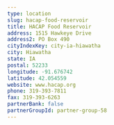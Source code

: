 ```yaml
---
type: location
slug: hacap-food-reservoir
title: HACAP Food Reservoir
address: 1515 Hawkeye Drive
address2: PO Box 490
cityIndexKey: city-ia-hiawatha
city: Hiawatha
state: IA
postal: 52233
longitude: -91.676742
latitude: 42.054559
website: www.hacap.org
phone: 319-393-7811
fax: 319-393-6263
partnerBank: false
partnerGroupId: partner-group-58
---
```

